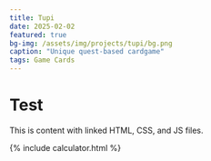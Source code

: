 ```yaml
---
title: Tupi
date: 2025-02-02
featured: true
bg-img: /assets/img/projects/tupi/bg.png
caption: "Unique quest-based cardgame"
tags: Game Cards
---
```


# Test

This is content with linked HTML, CSS, and JS files.

<!-- Link to external HTML file -->
<div>
  {% include calculator.html %}
</div>

<!-- Link to external CSS file -->
<link rel="stylesheet" href="{{ site.baseurl }}/assets/img/projects/tupi/calculator.css">

<!-- Link to external JS file -->
<script src="{{ site.baseurl }}/assets/img/projects/tupi/calculator.js"></script>